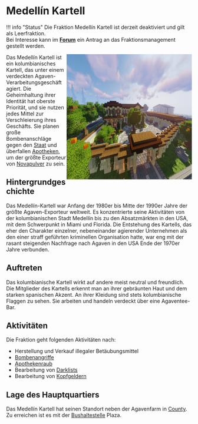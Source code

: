# Medellín Kartell
!!! info "Status"
    Die Fraktion Medellín Kartell ist derzeit deaktiviert und gilt als Leerfraktion. <br> Bei Interesse kann im **[Forum](https://germanrp.eu/forum/index.php?board/188-fraktion-vorschlagen/)** ein Antrag an das Fraktionsmanagement gestellt werden.
    
<img align="right" width="340" height="340" src="../../../assets/image/fraktionen/KartellHQ.png">

Das Medellín Kartell ist ein kolumbianisches Kartell, das unter einem verdeckten Agaven-Verarbeitungsgeschäft agiert. Die Geheimhaltung ihrer Identität hat oberste Priorität, und sie nutzen jedes Mittel zur Verschleierung ihres Geschäfts. Sie planen große Bombenanschläge gegen den [Staat](allgemein.md) und überfallen [Apotheken](../../pages/biz/apotheke.md), um der größte Exporteur von [Novapulver](../../pages/bmt/novapulver.md) zu sein.

## Hintergrundgeschichte 
Das Medellín-Kartell war Anfang der 1980er bis Mitte der 1990er Jahre der größte Agaven-Exporteur weltweit.
Es konzentrierte seine Aktivitäten von der kolumbianischen Stadt Medellín bis zu den Absatzmärkten in den USA, mit dem Schwerpunkt in Miami und Florida.
Die Entstehung des Kartells, das eher den Charakter einzelner, nebeneinander agierender Unternehmen als den einer straff geführten kriminellen Organisation hatte, war eng mit der rasant steigenden Nachfrage nach Agaven in den USA Ende der 1970er Jahre verbunden.

## Auftreten 
Das kolumbianische Kartell wirkt auf andere meist neutral und freundlich. Die Mitglieder des Kartells erkennt man an ihrer gebräunten Haut und dem starken spanischen Akzent. An ihrer Kleidung sind stets kolumbianische Flaggen zu sehen. Sie arbeiten und handeln verdeckt über eine Agaventee-Bar.

## Aktivitäten
Die Fraktion geht folgenden Aktivitäten nach:

* Herstellung und Verkauf illegaler Betäubungsmittel
* [Bombenangriffe](bomben.md)
* [Apothekenraub](apothekenraub.md)
* Bearbeitung von [Darklists](darklist.md)
* Bearbeitung von [Kopfgeldern](kopfgeld.md)

## Lage des Hauptquartiers
Das Medellín Kartell hat seinen Standort neben der Agavenfarm in [County](../../pages/gebiete/county.md). Zu erreichen ist es mit der [Bushaltestelle](../../pages/öpnv/bus.md) Plaza.
